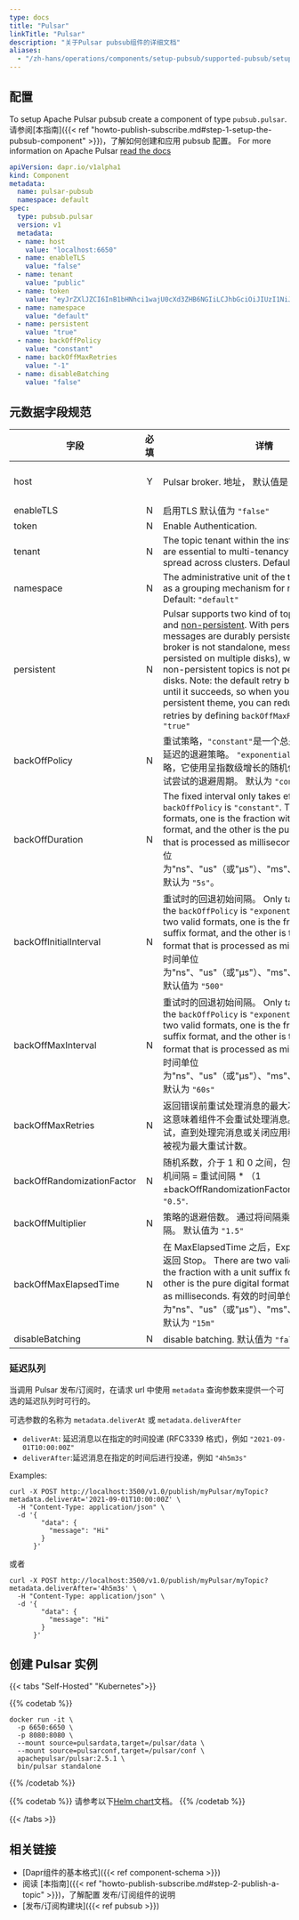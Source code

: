 ```yaml
---
type: docs
title: "Pulsar"
linkTitle: "Pulsar"
description: "关于Pulsar pubsub组件的详细文档"
aliases:
  - "/zh-hans/operations/components/setup-pubsub/supported-pubsub/setup-pulsar/"
---
```


## 配置
To setup Apache Pulsar pubsub create a component of type `pubsub.pulsar`. 请参阅[本指南]({{< ref "howto-publish-subscribe.md#step-1-setup-the-pubsub-component" >}})，了解如何创建和应用 pubsub 配置。 For more information on Apache Pulsar [read the docs](https://pulsar.apache.org/docs/en/concepts-overview/)

```yaml
apiVersion: dapr.io/v1alpha1
kind: Component
metadata:
  name: pulsar-pubsub
  namespace: default
spec:
  type: pubsub.pulsar
  version: v1
  metadata:
  - name: host
    value: "localhost:6650"
  - name: enableTLS
    value: "false"
  - name: tenant
    value: "public"
  - name: token
    value: "eyJrZXlJZCI6InB1bHNhci1wajU0cXd3ZHB6NGIiLCJhbGciOiJIUzI1NiJ9.eyJzd"
  - name: namespace
    value: "default"
  - name: persistent
    value: "true"
  - name: backOffPolicy
    value: "constant"
  - name: backOffMaxRetries
    value: "-1"
  - name: disableBatching
    value: "false"
```
## 元数据字段规范

| 字段                         | 必填 | 详情                                                                                                                                                                                                                                                                                                                                                                                                                                                                                                                                                                                                                                                                          | 示例                                                                                            |
| -------------------------- |:--:| --------------------------------------------------------------------------------------------------------------------------------------------------------------------------------------------------------------------------------------------------------------------------------------------------------------------------------------------------------------------------------------------------------------------------------------------------------------------------------------------------------------------------------------------------------------------------------------------------------------------------------------------------------------------------- | --------------------------------------------------------------------------------------------- |
| host                       | Y  | Pulsar broker. 地址， 默认值是 `"localhost:6650"`                                                                                                                                                                                                                                                                                                                                                                                                                                                                                                                                                                                                                                  | `"localhost:6650"` OR `"http://pulsar-pj54qwwdpz4b-pulsar.ap-sg.public.pulsar.com:8080"`      |
| enableTLS                  | N  | 启用TLS  默认值为 `"false"`                                                                                                                                                                                                                                                                                                                                                                                                                                                                                                                                                                                                                                                       | `"true"`, `"false"`                                                                           |
| token                      | N  | Enable Authentication.                                                                                                                                                                                                                                                                                                                                                                                                                                                                                                                                                                                                                                                      | [How to create pulsar token](https://pulsar.apache.org/docs/en/security-jwt/#generate-tokens) |
| tenant                     | N  | The topic tenant within the instance. Tenants are essential to multi-tenancy in Pulsar, and spread across clusters.  Default: `"public"`                                                                                                                                                                                                                                                                                                                                                                                                                                                                                                                                    | `"public"`                                                                                    |
| namespace                  | N  | The administrative unit of the topic, which acts as a grouping mechanism for related topics.  Default: `"default"`                                                                                                                                                                                                                                                                                                                                                                                                                                                                                                                                                          | `"默认值"`                                                                                       |
| persistent                 | N  | Pulsar supports two kind of topics: [persistent](https://pulsar.apache.org/docs/en/concepts-architecture-overview#persistent-storage) and [non-persistent](https://pulsar.apache.org/docs/en/concepts-messaging/#non-persistent-topics). With persistent topics, all messages are durably persisted on disks (if the broker is not standalone, messages are durably persisted on multiple disks), whereas data for non-persistent topics is not persisted to storage disks. Note: the default retry behavior is to retry until it succeeds, so when you use a non-persistent theme, you can reduce or prohibit retries by defining `backOffMaxRetries` to `0`. 默认: `"true"` | `"true"`, `"false"`                                                                           |
| backOffPolicy              | N  | 重试策略，`"constant"`是一个总是返回相同的退避延迟的退避策略。 `"exponential"` 是一种退避策略，它使用呈指数级增长的随机化函数增加每次重试尝试的退避周期。 默认为 `"constant"`。                                                                                                                                                                                                                                                                                                                                                                                                                                                                                                                                                               | `constant`、`exponential`                                                                      |
| backOffDuration            | N  | The fixed interval only takes effect when the `backOffPolicy` is `"constant"`. There are two valid formats, one is the fraction with a unit suffix format, and the other is the pure digital format that is processed as milliseconds. 有效的时间单位为"ns"、"us"（或"μs"）、"ms"、"s"、"m"、"h"。 默认为 `"5s"`。                                                                                                                                                                                                                                                                                                                                                                               | `"5s"`、`"5000"`                                                                               |
| backOffInitialInterval     | N  | 重试时的回退初始间隔。 Only takes effect when the `backOffPolicy` is `"exponential"`. There are two valid formats, one is the fraction with a unit suffix format, and the other is the pure digital format that is processed as milliseconds. 有效的时间单位为"ns"、"us"（或"μs"）、"ms"、"s"、"m"、"h"。 默认值为 `"500"`                                                                                                                                                                                                                                                                                                                                                                                  | `"50"`                                                                                        |
| backOffMaxInterval         | N  | 重试时的回退初始间隔。 Only takes effect when the `backOffPolicy` is `"exponential"`. There are two valid formats, one is the fraction with a unit suffix format, and the other is the pure digital format that is processed as milliseconds. 有效的时间单位为"ns"、"us"（或"μs"）、"ms"、"s"、"m"、"h"。 默认为 `"60s"`                                                                                                                                                                                                                                                                                                                                                                                   | `"60000"`                                                                                     |
| backOffMaxRetries          | N  | 返回错误前重试处理消息的最大次数。 默认为 `"0"` 这意味着组件不会重试处理消息。 `"-1"` 将无限期重试，直到处理完消息或关闭应用程序。 任何正数都被视为最大重试计数。                                                                                                                                                                                                                                                                                                                                                                                                                                                                                                                                                                                   | `"3"`                                                                                         |
| backOffRandomizationFactor | N  | 随机系数，介于 1 和 0 之间，包括 0 但不是 1。 随机间隔 = 重试间隔 * （1 ±backOffRandomizationFactor）。 默认值为 `"0.5"`.                                                                                                                                                                                                                                                                                                                                                                                                                                                                                                                                                                                   | `"0.5"`                                                                                       |
| backOffMultiplier          | N  | 策略的退避倍数。 通过将间隔乘以倍数来递增间隔。 默认值为 `"1.5"`                                                                                                                                                                                                                                                                                                                                                                                                                                                                                                                                                                                                                                       | `"1.5"`                                                                                       |
| backOffMaxElapsedTime      | N  | 在 MaxElapsedTime 之后，ExponentialBackOff 返回 Stop。 There are two valid formats, one is the fraction with a unit suffix format, and the other is the pure digital format that is processed as milliseconds. 有效的时间单位为"ns"、"us"（或"μs"）、"ms"、"s"、"m"、"h"。 默认为 `"15m"`                                                                                                                                                                                                                                                                                                                                                                                                              | `"15m"`                                                                                       |
| disableBatching            | N  | disable batching. 默认值为 `"false"`                                                                                                                                                                                                                                                                                                                                                                                                                                                                                                                                                                                                                                            | `"true"`, `"false"`                                                                           |

### 延迟队列

当调用 Pulsar 发布/订阅时，在请求 url 中使用 `metadata` 查询参数来提供一个可选的延迟队列时可行的。

可选参数的名称为 `metadata.deliverAt` 或 `metadata.deliverAfter`
- `deliverAt`: 延迟消息以在指定的时间投递 (RFC3339 格式)，例如 `"2021-09-01T10:00:00Z"`
- `deliverAfter`:延迟消息在指定的时间后进行投递，例如 `"4h5m3s"`

Examples:

```shell
curl -X POST http://localhost:3500/v1.0/publish/myPulsar/myTopic?metadata.deliverAt='2021-09-01T10:00:00Z' \
  -H "Content-Type: application/json" \
  -d '{
        "data": {
          "message": "Hi"
        }
      }'
```

或者

```shell
curl -X POST http://localhost:3500/v1.0/publish/myPulsar/myTopic?metadata.deliverAfter='4h5m3s' \
  -H "Content-Type: application/json" \
  -d '{
        "data": {
          "message": "Hi"
        }
      }'
```

## 创建 Pulsar 实例

{{< tabs "Self-Hosted" "Kubernetes">}}

{{% codetab %}}
```
docker run -it \
  -p 6650:6650 \
  -p 8080:8080 \
  --mount source=pulsardata,target=/pulsar/data \
  --mount source=pulsarconf,target=/pulsar/conf \
  apachepulsar/pulsar:2.5.1 \
  bin/pulsar standalone

```
{{% /codetab %}}

{{% codetab %}}
请参考以下[Helm chart](https://pulsar.apache.org/docs/en/kubernetes-helm/)文档。
{{% /codetab %}}

{{< /tabs >}}

## 相关链接
- [Dapr组件的基本格式]({{< ref component-schema >}})
- 阅读 [本指南]({{< ref "howto-publish-subscribe.md#step-2-publish-a-topic" >}})，了解配置 发布/订阅组件的说明
- [发布/订阅构建块]({{< ref pubsub >}})
